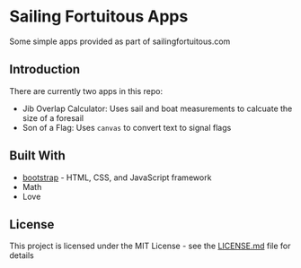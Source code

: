 # Sailing Fortuitous Apps
Some simple apps provided as part of sailingfortuitous.com


## Introduction
There are currently two apps in this repo:
* Jib Overlap Calculator: Uses sail and boat measurements to calcuate the size of a foresail
* Son of a Flag: Uses `canvas` to convert text to signal flags

## Built With
* [bootstrap](https://github.com/twbs/bootstrap) - HTML, CSS, and JavaScript framework
* Math
* Love

## License
This project is licensed under the MIT License - see the [LICENSE.md](LICENSE.md) file for details 
